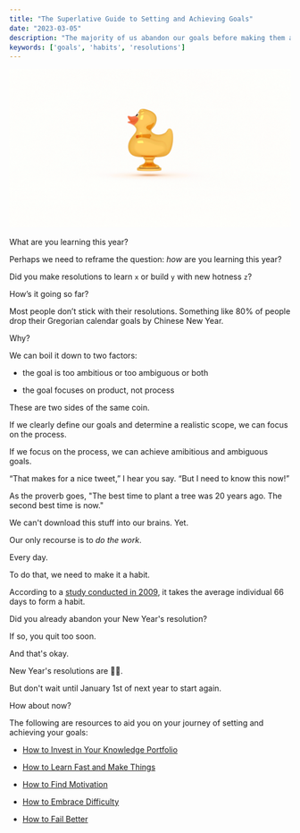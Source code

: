 ```yaml
---
title: "The Superlative Guide to Setting and Achieving Goals"
date: "2023-03-05"
description: "The majority of us abandon our goals before making them a habit. The resources in this guide will aid you in setting and achieving goals."
keywords: ['goals', 'habits', 'resolutions']
---
```



![Graphic of a duck trophy](./jarednielsen-goals.png)


What are you learning this year?

Perhaps we need to reframe the question: _how_ are you learning this year?

Did you make resolutions to learn `x` or build `y` with new hotness `z`?

How’s it going so far?

Most people don’t stick with their resolutions. Something like 80% of people drop their Gregorian calendar goals by Chinese New Year.

Why?

We can boil it down to two factors:

* the goal is too ambitious or too ambiguous or both

* the goal focuses on product, not process

These are two sides of the same coin.

If we clearly define our goals and determine a realistic scope, we can focus on the process.

If we focus on the process, we can achieve amibitious and ambiguous goals.

“That makes for a nice tweet,” I hear you say. “But I need to know this now!”

As the proverb goes, "The best time to plant a tree was 20 years ago. The second best time is now." 

We can't download this stuff into our brains. Yet. 

Our only recourse is to _do the work_. 

Every day. 

To do that, we need to make it a habit. 

According to a [study conducted in 2009](https://onlinelibrary.wiley.com/doi/abs/10.1002/ejsp.674), it takes the average individual 66 days to form a habit. 

Did you already abandon your New Year's resolution? 

If so, you quit too soon.

And that's okay. 

New Year's resolutions are 🐎💩.

But don't wait until January 1st of next year to start again. 

How about now? 

The following are resources to aid you on your journey of setting and achieving your goals: 

* [How to Invest in Your Knowledge Portfolio](https://jarednielsen.com/invest-knowledge-portfolio/)

* [How to Learn Fast and Make Things](https://jarednielsen.com/learn-fast-make-things/)

* [How to Find Motivation](https://jarednielsen.com/motivation-learn-new-skills/)

* [How to Embrace Difficulty](https://jarednielsen.com/embrace-difficulty/)

* [How to Fail Better](https://jarednielsen.com/fail-better/)
